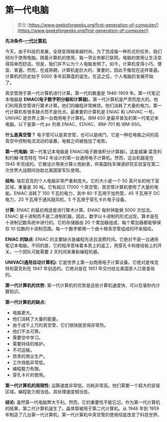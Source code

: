 # 第一代电脑

> 原文:[https://www.geeksforgeeks.org/first-generation-of-computer/](https://www.geeksforgeeks.org/first-generation-of-computer/)

**先决条件–**[**一代计算机**](https://www.geeksforgeeks.org/generations-of-computer/)

今天，由于科技的发展，全球变得越来越时尚。为了完成每一种形式的任务，我们倾向于使用电脑。随着计算机的使用，每一项业务都已联网。电脑的使用让生活变得简单而舒适。但是，我们并不认为个人电脑发明了。如今，计算机变得小巧、便宜、普遍。然而，在成熟期，计算机是巨大的、重要的，因此不像现在这样普遍。计算机的历史始于 5000 多年前算盘的诞生。在这之后，个人电脑的发展开始了。

真空管用于第一代计算机进行计算。第一代的数量是 1946-1959 年。第一代笔记本电脑是 **ENIAC(电子数字积分器和计算器)**。第一代计算机是严肃而庞大的。他们利用真空管进行算术计算。他们的编程非常麻烦。他们消耗了大量的电力。第一代计算机有很多缺点而不是优点。最重要的计算机是 ENIAC 和 UNIVAC 一号。UNIVAC 是世界上第一台商用电子计算机。IBM 650 是最早普及的第一代笔记本电脑。以下是第一代 pc 列表 ENIAC、EDVAC、IBM-701 和 IBM-650。

**什么是真空管？**
电子管可以是真空管，也可以是阀门，它是一种在电极之间的高真空中控制电流流动的装置，电极之间被施加了电势。

**第一代电脑:**
第一代笔记本电脑是 ENIAC(电子数值积分计算器)。这是威廉·莫克利和约翰·埃克特在 1942 年设计的第一台通用电子计算机。然而，这台机器是在 1945 年完成的。它被设计用来计算火炮射表，供美国陆军弹道研究实验室在第二次世界大战期间协助北美国家军队使用。

**结构:**
埃尼亚克的个人电脑非常严重和庞大。它的大小是一个 50 英尺长的地下室区域，重量是 30 吨。它有超过 17000 个真空管。真空管计算机使用了大量的电能。ENIAC 消耗了 150 千瓦的电力，其中 80 千瓦用于加热管，45 千瓦用于 DC 电力，20 千瓦用于通风鼓风机，5 千瓦用于穿孔卡片电子设备。

**计算:**
ENIAC 的最初用途是进行算术计算。ENIAC 每秒钟能做 5000 次加法。ENIAC 是十进制而不是二进制机器。因此，数字以十进制的形式出现，算术是在十进制记数系统中进行的。它的存储器由 20 个累加器组成，每个累加器都能够保存 10 位数的十进制范围。每一个数字都用一个由十根真空管组成的环来描绘。

**ENIAC 的缺点:**
ENIAC 的主要缺点是编程先进且浪费时间。它绝对不是一台通用笔记本电脑。不同的是，它的程序意味着本质上的返工，用穿孔卡和接线板上的开关。一个团队可能需要 2 天时间来重新编程机器。

**UNIVAC(通用自动计算机):**
它是世界上第一台商用电子计算设备。它绝对是埃克特和莫克利在 1947 年创造的。它绝对是在 1951 年交付给北美国家人口普查局的。

**第一代计算机的优势:**
第一代计算机的优势是这些计算机速度快，可以在毫秒内计算知识。

**第一代计算机的缺点:**

*   电脑更大。
*   他们消耗了大量的能量。
*   由于成千上万的真空管，它们很快就变得非常热。
*   他们不太可靠。
*   需要空中学习。
*   需要持续的维护。
*   不可运输。
*   昂贵的商业生产。
*   工作效能非常低。
*   编程能力有限。
*   穿孔卡片的使用。

**第一代计算机的局限性:**
运算速度非常低。功耗非常高。他们需要一个超大的安装区域。编程能力相当低。其处理速度相当低。

**结论:**
虽然第一代电脑弊大于利。然而，它的重要性不能忘记。作为第一代计算机的结果，第二代计算机诞生了。晶体管被用于第二代计算机。从 1946 年到 1959 年制造了几台第一代计算机。第一代计算机中真空管的使用彻底改变了科技世界。